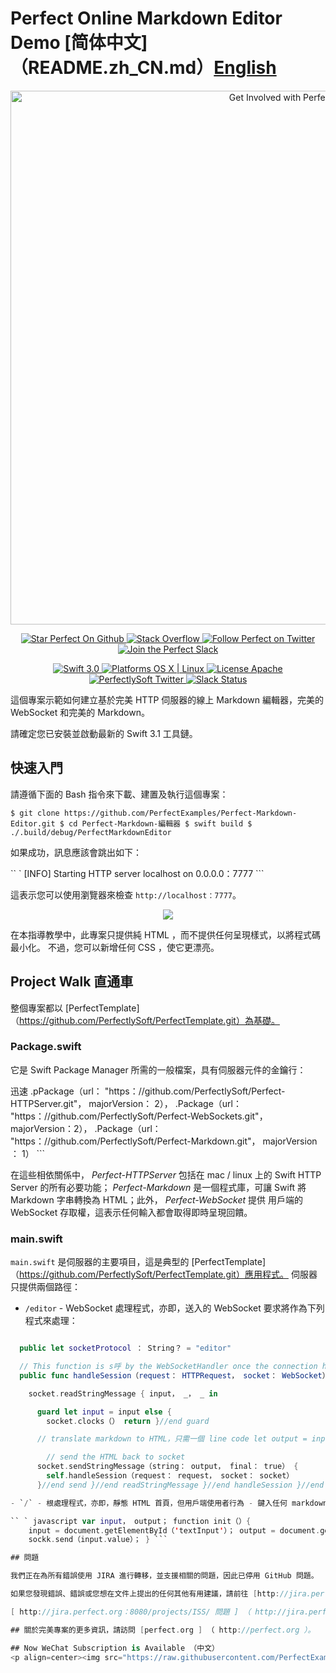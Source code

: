 # Perfect Online Markdown Editor Demo [简体中文]（README.zh_CN.md）[English](README.md)

<p align="center"> <a href="http://perfect.org/get-involved.html" target="_blank"> <img src="http://perfect.org/assets/github/perfect_github_2_0_0.jpg" alt="Get Involved with Perfect!" width="854" /> </a>
</p>


<p align="center"> <a href="https://github.com/PerfectlySoft/Perfect" target="_blank"> <img src="http://www.perfect.org/github/Perfect_GH_button_1_Star.jpg" alt="Star Perfect On Github" /> </a> <a href="http://stackoverflow.com/questions/tagged/perfect" target="_blank"> <img src="http://www.perfect.org/github/perfect_gh_button_2_SO.jpg" alt="Stack Overflow" /> </a> <a href="https://twitter.com/perfectlysoft" target="_blank">
        <img src="http://www.perfect.org/github/Perfect_GH_button_3_twit.jpg" alt="Follow Perfect on Twitter" /> </a> <a href="http：//w完美t.ly" target="_blank"> <img src="http://www.perfect.org/github/Perfect_GH_button_4_slack.jpg" alt="Join the Perfect Slack" /> </a>
</p>

<p align="center"> <a href="https://developer.apple.com/swift/" target="_blank"> <img src="https://img.shields.io/badge/Swift-3.0-orange.svg?style=flat" alt="Swift 3.0"> </a> <a href="https：//developer.apple.com/swift/" target="_blank"> <img src="https://img.shields.io/badge/Platforms-OS%20X%20%7C%20Linux%20-lightgray.svg?style=flat" alt="Platforms OS X | Linux"> </a> <a href="http://perfect.org/licensing.html" target="_blank"> <img src="https：//img.shields.io/badge/License-Apache-lightgrey.svg？style=flaged " alt="License Apache"> </a> <a href="http://twitter.com/PerfectlySoft" target="_blank"> <img src="https://img.shields.io/badge/Twitter-@PerfectlySoft-blue.svg?style=flat" alt="PerfectlySoft Twitter"> </a> <a href="http://perfect.ly" target="_blank"> <img src="http：//e完美t.ly/badge.svg" alt="Slack Status"> </a>
</p>

這個專案示範如何建立基於完美 HTTP 伺服器的線上 Markdown 編輯器，完美的 WebSocket 和完美的 Markdown。

請確定您已安裝並啟動最新的 Swift 3.1 工具鏈。

## 快速入門

請遵循下面的 Bash 指令來下載、建置及執行這個專案：

`$ git clone https://github.com/PerfectExamples/Perfect-Markdown-Editor.git $ cd Perfect-Markdown-編輯器 $ swift build $ ./.build/debug/PerfectMarkdownEditor`

如果成功，訊息應該會跳出如下：

`` ` [INFO] Starting HTTP server localhost on 0.0.0.0：7777 ```

這表示您可以使用瀏覽器來檢查 `http://localhost：7777`。

<p align=center><img src='sample.png'></img></p>

在本指導教學中，此專案只提供純 HTML ，而不提供任何呈現樣式，以將程式碼最小化。 不過，您可以新增任何 CSS ，使它更漂亮。

## Project Walk 直通車

整個專案都以 [PerfectTemplate]（https://github.com/PerfectlySoft/PerfectTemplate.git）為基礎。

### Package.swift

它是 Swift Package Manager 所需的一般檔案，具有伺服器元件的金鑰行：

迅速
.pPackage（url： "https：//github.com/PerfectlySoft/Perfect-HTTPServer.git"， majorVersion： 2）， .Package（url： "https：//github.com/PerfectlySoft/Perfect-WebSockets.git"， majorVersion：2）， .Package（url： "https：//github.com/PerfectlySoft/Perfect-Markdown.git"， majorVersion ： 1） ```

在這些相依關係中， _Perfect-HTTPServer_ 包括在 mac / linux 上的 Swift HTTP Server 的所有必要功能； _Perfect-Markdown_ 是一個程式庫，可讓 Swift 將 Markdown 字串轉換為 HTML；此外， _Perfect-WebSocket_ 提供 用戶端的 WebSocket 存取權，這表示任何輸入都會取得即時呈現回饋。

### main.swift

`main.swift` 是伺服器的主要項目，這是典型的 [PerfectTemplate]（https://github.com/PerfectlySoft/PerfectTemplate.git）應用程式。 伺服器只提供兩個路徑：

- `/editor` - WebSocket 處理程式，亦即，送入的 WebSocket 要求將作為下列程式來處理：

````swift public class EditorHandler： WebSocketSessionHandler {

  public let socketProtocol ： String？ = "editor"

  // This function is s呼 by the WebSocketHandler once the connection has beeonce .
  public func handleSession（request： HTTPRequest， socket： WebSocket） {

    socket.readStringMessage { input， _， _ in

      guard let input = input else {
        socket.clocks（） return }//end guard

      // translate markdown to HTML，只需一個 line code let output = input.markdownToHTML ？？ " "

		// send the HTML back to socket
      socket.sendStringMessage（string： output， final： true） {
        self.handleSession（request： request， socket： socket）
      }//end send }//end readStringMessage }//end handleSession }//end Handler ```

- `/` - 根處理程式，亦即，靜態 HTML 首頁，但用戶端使用者行為 - 鍵入任何 markdown 至輸入框，並立即轉換為 HTML - 由內嵌在 HTML中的一小部分 WebSocket Script 控制：

`` ` javascript var input， output； function init（）{
	input = document.getElementById（'textInput'）； output = document.getElementById（'results'）； // create a socket and point it to the current server with api "/editor" and protocol "editor" （可以是不同的名稱） sock = new WebSocket（'ws：//' + window.location.host + '/editor'， 'editor'）； sock.onmessage = function（evt） { output.innerText = evt.data； } }//end init function send（） {
	sockk.send（input.value）； } ```

## 問題

我們正在為所有錯誤使用 JIRA 進行轉移，並支援相關的問題，因此已停用 GitHub 問題。

如果您發現錯誤、錯誤或您想在文件上提出的任何其他有用建議，請前往 [http://jira.perfect.org：8080/servicedesk/customer/portal/1]（http://jira.perfect.org：8080/servicedesk/customer/portal/1），並將其調高。

[ http://jira.perfect.org：8080/projects/ISS/ 問題 ] （ http://jira.perfect.org：8080/projects/ISS/ 問題），可以在 [ http://jira.perfect.org：8080/projects/ISS/ 問題 ] 中找到一份完整的開放問題清單。

## 關於完美專案的更多資訊，請訪問 [perfect.org ] （ http://perfect.org ）。

## Now WeChat Subscription is Available （中文）
<p align=center><img src="https://raw.githubusercontent.com/PerfectExamples/Perfect-Cloudinary-ImageUploader-Demo/master/qr.png"></p>

````
